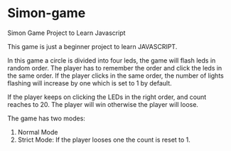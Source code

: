 # Simon-game
Simon Game Project to Learn Javascript

This game is just a beginner project to learn JAVASCRIPT.

In this game a circle is divided into four leds, the game will flash leds in random order.
The player has to remember the order and click the leds in the same order.
If the player clicks in the same order, the number of lights flashing will increase by one which is set to 1 by default.

If the player keeps on clicking the LEDs in the right order, and count reaches to 20. The player will win otherwise the player will loose.

The game has two modes:
1. Normal Mode
2. Strict Mode: If the player looses one the count is reset to 1.
